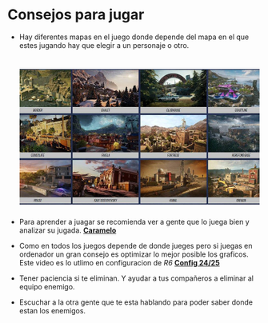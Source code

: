 # Consejos para jugar

 - Hay diferentes mapas en el juego donde depende del mapa en el que estes jugando hay que elegir a un personaje o otro.
   
   ![Mapas R6](mapasr6.jpg)
   =========================
 - Para aprender a juagar se recomienda ver a gente que lo juega bien y analizar su jugada. [**Caramelo**](https://www.youtube.com/@CarameloYT)
 - Como en todos los juegos depende de donde jueges pero si juegas en ordenador un gran consejo es optimizar lo mejor posible los graficos. Este video es lo utlimo en configuracion de *R6*
   [**Config 24/25**](https://www.youtube.com/watch?v=27W2Sr1O3g0)
 - Tener paciencia si te eliminan. Y ayudar a tus compañeros a eliminar al equipo enemigo.
 - Escuchar a la otra gente que te esta hablando para poder saber donde estan los enemigos.
